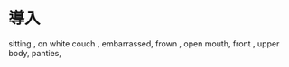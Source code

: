 
# 導入

sitting , on white couch , embarrassed,  frown ,    open mouth, front , upper body, panties, 
